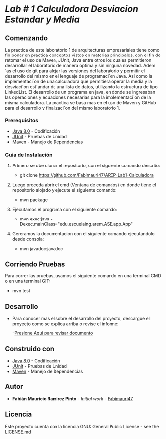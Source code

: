 
#  ***Lab # 1  Calculadora Desviacion Estandar y Media***


## Comenzando

La practica de este laboratorio 1 de arquitecturas empresariales tiene como fin poner en practica conceptos
vistos en materias principales, con el fin de retomar el
uso de Maven, JUnit, Java entre otros los cuales permitieron desarrollar el laboratorio de manera optima y
sin ninguna novedad. Adem´as el uso de git para alojar
las versiones del laboratorio y permitir el desarrollo del
mismo en el lenguaje de programaci´on Java. Asi como
la implementaci´on de una calculadora que permitiera
operar la media y la desviaci´on est´andar de una lista de
datos, utilizando la estructura de tipo LinkedList.
El desarrollo de un programa en java, en donde
se ingresaban las operaciones y ecuaciones necesarias
para la implementaci´on de la misma calculadora. La
practica se basa mas en el uso de Maven y GitHub para
el desarrollo y finalizaci´on del mismo laboratorio 1.


### Prerequisitos

* [Java 8.0](https://www.java.com/es/) - Codificación
* [JUnit](https://junit.org/junit5/) - Pruebas de Unidad
* [Maven](https://maven.apache.org/) - Manejo de Dependencias

### Guia de Instalación

1. Primero se dbe clonar el repositorio, con el siguiente comando descrito:

    - git clone https://github.com/Fabimauri47/AREP-Lab1-Calculadora

2. Luego proceda abrir el cmd (Ventana de comandos) en donde tiene el repositorio alojado y ejecute el siguiente comando:

    - mvn package

3. Ejecutamos el programa con el siguiente comando:

   - mvn exec:java -Dexec.mainClass="edu.escuelaing.arem.ASE.app.App"

4. Gereramos la documentacion con el siguiente comando ejecutandolo desde consola:

   - mvn javadoc:javadoc


## Corriendo Pruebas

Para correr las pruebas, usamos el siguiente comando en una terminal CMD o en una terminal GIT:

  * mvn test



## Desarrollo

- Para conocer mas el sobre el desarrollo del proyecto, descargue el proyecto como se explica arriba o revise el informe:

    -[Presione Aqui para revisar documento](https://github.com/Fabimauri47/AREP-Lab1-Calculadora/blob/main/Lab1I_NTRODUCTION_TO_COMPLEX_SYSTEMS.pdf)

## Construido con

* [Java 8.0](https://www.java.com/es/) - Codificación
* [JUnit](https://junit.org/junit5/) - Pruebas de Unidad
* [Maven](https://maven.apache.org/) - Manejo de Dependencias


## Autor

* **Fabián Mauricio Ramirez Pinto** - *Initial work* - [Fabimauri47](https://github.com/Fabimauri47)


## Licencia

Este proyecto cuenta con la licencia GNU: General Public License - see the [LICENSE.md](https://github.com/Fabimauri47/AREP-Lab1-Calculadora/blob/main/LICENSE.txt) 

